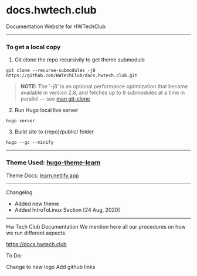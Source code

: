 # docs.hwtech.club
Documentation Website for HWTechClub

---
### To get a local copy

1. Git clone the repo recursivily to get theme submodule
```shell
git clone --recurse-submodules -j8 https://github.com/HWTechClub/docs.hwtech.club.git
```
> **NOTE:** The '-j8' is an optional performance optimization that became available in version 2.8, and fetches up to 8 submodules at a time in parallel — see [man git-clone](https://git-scm.com/docs/git-clone)

2. Run Hugo local live server  
```shell
hugo server
```
3. Build site to {repo}/public/ folder 
```shell
hugo --gc --minify
```
---

### Theme Used: [hugo-theme-learn](https://github.com/matcornic/hugo-theme-learn/)

Theme Docs: [learn.netlify.app](https://learn.netlify.app/)

---

Changelog
- Added new theme
- Added IntroToLinux Section [24 Aug, 2020]

----
Hw Tech Club Documentation We mention here all our procedures on how we run different aspects.

https://docs.hwtech.club

To Do:

Change to new logo
Add github links
